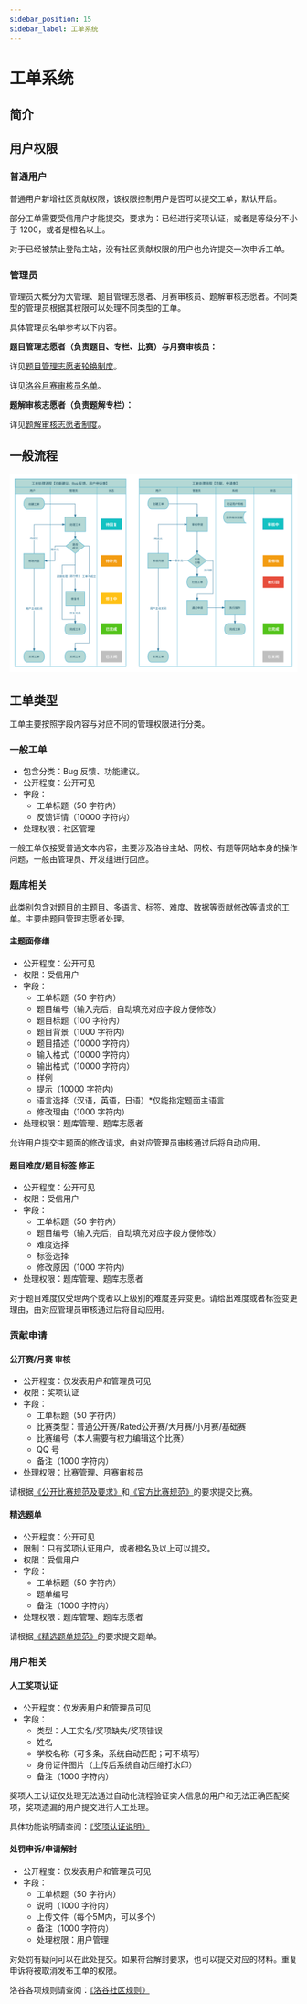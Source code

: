 ```yaml
---
sidebar_position: 15
sidebar_label: 工单系统
---
```


# 工单系统

## 简介

## 用户权限

### 普通用户

普通用户新增社区贡献权限，该权限控制用户是否可以提交工单，默认开启。

部分工单需要受信用户才能提交，要求为：已经进行奖项认证，或者是等级分不小于 1200，或者是橙名以上。

对于已经被禁止登陆主站，没有社区贡献权限的用户也允许提交一次申诉工单。

### 管理员

管理员大概分为大管理、题目管理志愿者、月赛审核员、题解审核志愿者。不同类型的管理员根据其权限可以处理不同类型的工单。

具体管理员名单参考以下内容。

**题目管理志愿者（负责题目、专栏、比赛）与月赛审核员：**

详见[题目管理志愿者轮换制度](https://www.luogu.com.cn/discuss/show/186291)。

详见[洛谷月赛审核员名单](https://www.luogu.com.cn/paste/ognf1rs4)。

**题解审核志愿者（负责题解专栏）：**

详见[题解审核志愿者制度](https://www.luogu.com.cn/discuss/600159)。

## 一般流程

![workflow-ticket](./_image/workflow-ticket.svg)

## 工单类型

工单主要按照字段内容与对应不同的管理权限进行分类。

### 一般工单

- 包含分类：Bug 反馈、功能建议。
- 公开程度：公开可见
- 字段：
  - 工单标题（50 字符内）  
  - 反馈详情（10000 字符内）
- 处理权限：社区管理

一般工单仅接受普通文本内容，主要涉及洛谷主站、网校、有题等网站本身的操作问题，一般由管理员、开发组进行回应。

### 题库相关

此类别包含对题目的主题目、多语言、标签、难度、数据等贡献修改等请求的工单。主要由题目管理志愿者处理。

#### 主题面修缮

- 公开程度：公开可见
- 权限：受信用户
- 字段：
  - 工单标题（50 字符内）
  - 题目编号（输入完后，自动填充对应字段方便修改）
  - 题目标题（100 字符内）
  - 题目背景（1000 字符内）
  - 题目描述（10000 字符内）
  - 输入格式（10000 字符内）
  - 输出格式（10000 字符内）
  - 样例
  - 提示（10000 字符内）
  - 语言选择（汉语，英语，日语）*仅能指定题面主语言
  - 修改理由（1000 字符内）
- 处理权限：题库管理、题库志愿者

允许用户提交主题面的修改请求，由对应管理员审核通过后将自动应用。

#### 题目难度/题目标签 修正

- 公开程度：公开可见
- 权限：受信用户
- 字段：
  - 工单标题（50 字符内）
  - 题目编号（输入完后，自动填充对应字段方便修改）
  - 难度选择
  - 标签选择
  - 修改原因（1000 字符内）
- 处理权限：题库管理、题库志愿者

对于题目难度仅受理两个或者以上级别的难度差异变更。请给出难度或者标签变更理由，由对应管理员审核通过后将自动应用。

### 贡献申请

#### 公开赛/月赛 审核

- 公开程度：仅发表用户和管理员可见
- 权限：奖项认证
- 字段：
  - 工单标题（50 字符内）
  - 比赛类型：普通公开赛/Rated公开赛/大月赛/小月赛/基础赛
  - 比赛编号（本人需要有权力编辑这个比赛）
  - QQ 号
  - 备注（1000 字符内）
- 处理权限：比赛管理、月赛审核员

请根据[《公开比赛规范及要求》](../../rules/academic/opencontest-standard.md)和[《官方比赛规范》](../../rules/academic/lgr/contest-standard.md)的要求提交比赛。

#### 精选题单

- 公开程度：公开可见
- 限制：只有奖项认证用户，或者橙名及以上可以提交。
- 权限：受信用户
- 字段：
  - 工单标题（50 字符内）
  - 题单编号
  - 备注（1000 字符内）
- 处理权限：题库管理、题库志愿者

请根据[《精选题单规范》](../../rules/academic/problemset-standard.md)的要求提交题单。

### 用户相关

#### 人工奖项认证

- 公开程度：仅发表用户和管理员可见
- 字段：
  - 类型：人工实名/奖项缺失/奖项错误
  - 姓名
  - 学校名称（可多条，系统自动匹配；可不填写）
  - 身份证件图片（上传后系统自动压缩打水印）
  - 备注（1000 字符内）

奖项人工认证仅处理无法通过自动化流程验证实人信息的用户和无法正确匹配奖项，奖项遗漏的用户提交进行人工处理。

具体功能说明请查阅：[《奖项认证说明》](../luogu/account/award-certify.md)

#### 处罚申诉/申请解封

- 公开程度：仅发表用户和管理员可见
- 字段：
  - 工单标题（50 字符内）
  - 说明（1000 字符内）
  - 上传文件（每个5M内，可以多个）
  - 备注（1000 字符内）
  - 处理权限：用户管理
  
对处罚有疑问可以在此处提交。如果符合解封要求，也可以提交对应的材料。重复申诉将被取消发布工单的权限。

洛谷各项规则请查阅：[《洛谷社区规则》](../../rules/community/index.md)
